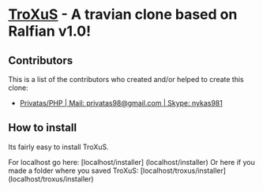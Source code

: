 [TroXuS](http://troxus.tt.lt/) - A travian clone based on Ralfian v1.0!
======

Contributors
--------------------------------------

This is a list of the contributors who created and/or helped to create this clone:

- [Privatas/PHP | Mail: privatas98@gmail.com | Skype: nykas981](http://troxus.tt.lt/)


How to install
--------------------------------------

Its fairly easy to install TroXuS.

For localhost go here:
[localhost/installer] (localhost/installer)
Or here if you made a folder where you saved TroXuS:
[localhost/troxus/installer] (localhost/troxus/installer)
